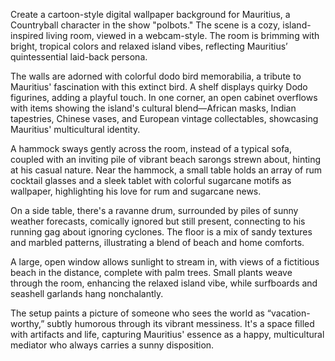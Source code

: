 Create a cartoon-style digital wallpaper background for Mauritius, a Countryball character in the show "polbots." The scene is a cozy, island-inspired living room, viewed in a webcam-style. The room is brimming with bright, tropical colors and relaxed island vibes, reflecting Mauritius’ quintessential laid-back persona.

The walls are adorned with colorful dodo bird memorabilia, a tribute to Mauritius' fascination with this extinct bird. A shelf displays quirky Dodo figurines, adding a playful touch. In one corner, an open cabinet overflows with items showing the island's cultural blend—African masks, Indian tapestries, Chinese vases, and European vintage collectables, showcasing Mauritius' multicultural identity.

A hammock sways gently across the room, instead of a typical sofa, coupled with an inviting pile of vibrant beach sarongs strewn about, hinting at his casual nature. Near the hammock, a small table holds an array of rum cocktail glasses and a sleek tablet with colorful sugarcane motifs as wallpaper, highlighting his love for rum and sugarcane news.

On a side table, there's a ravanne drum, surrounded by piles of sunny weather forecasts, comically ignored but still present, connecting to his running gag about ignoring cyclones. The floor is a mix of sandy textures and marbled patterns, illustrating a blend of beach and home comforts.

A large, open window allows sunlight to stream in, with views of a fictitious beach in the distance, complete with palm trees. Small plants weave through the room, enhancing the relaxed island vibe, while surfboards and seashell garlands hang nonchalantly.

The setup paints a picture of someone who sees the world as “vacation-worthy,” subtly humorous through its vibrant messiness. It's a space filled with artifacts and life, capturing Mauritius' essence as a happy, multicultural mediator who always carries a sunny disposition.